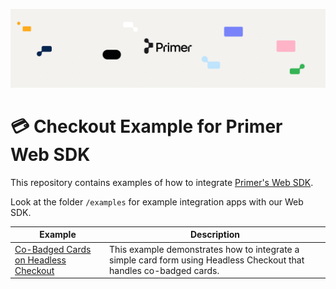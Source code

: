![Primer Banner](https://github.com/primer-io/checkout-web/raw/main/images/primer-banner.png)

# 💳 Checkout Example for Primer Web SDK

This repository contains examples of how to integrate [Primer's Web SDK](https://primer.io/docs/sdk/web/2.x.x/).

Look at the folder `/examples` for example integration apps with our Web SDK.

| Example | Description |
| ------- | ----------- |
| [Co-Badged Cards on Headless Checkout](/examples/features/cobadged) | This example demonstrates how to integrate a simple card form using Headless Checkout that handles co-badged cards. |